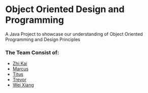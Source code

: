 # Object Oriented Design and Programming
A Java Project to showcase our understanding of Object Oriented Programming and Design Principles

<h3> The Team Consist of: </h3>

- [Zhi Kai](https://github.com/NgZhiKai)
- [Marcus](https://github.com/ngliwang)
- [Titus](https://github.com/titim789)
- [Trevor](https://github.com/batmens117)
- [Wei Xiang](https://github.com/HubDish)
